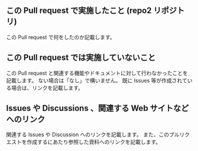 ## この Pull request で実施したこと (repo2 リポジトリ)

この Pull request で何をしたのか記載します。

## この Pull request では実施していないこと

この Pull request と関連する機能やドキュメントに対して行わなかったことを記載します。
ない場合は「なし」で構いません。
既に Issues 等が作成されている場合は、リンクを記載します。

## Issues や Discussions 、関連する Web サイトなどへのリンク

関連する Issues や Discussion へのリンクを記載します。
また、このプルリクエストを作成するにあたり参照した資料へのリンクを記載します。